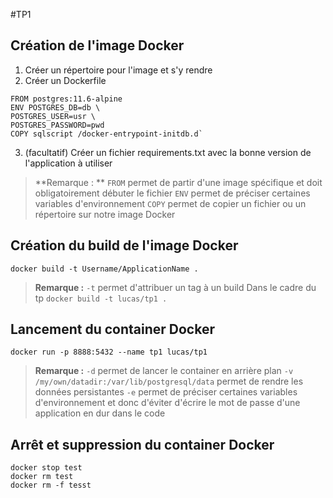 #TP1
## Création de l'image Docker
1. Créer un répertoire pour l'image et s'y rendre
2. Créer un Dockerfile
```
FROM postgres:11.6-alpine
ENV POSTGRES_DB=db \
POSTGRES_USER=usr \
POSTGRES_PASSWORD=pwd
COPY sqlscript /docker-entrypoint-initdb.d`
```
3. (facultatif) Créer un fichier requirements.txt avec la bonne version de l'application à utiliser
> **Remarque : **
`FROM`  permet de partir d'une image spécifique et doit obligatoirement débuter le fichier 
`ENV`  permet de préciser certaines variables d'environnement
`COPY` permet de copier un fichier ou un répertoire sur notre image Docker

## Création du build de l'image Docker
```
docker build -t Username/ApplicationName .
```
> **Remarque :**
`-t` permet d'attribuer un tag à un build
Dans le cadre du tp  `docker build -t lucas/tp1 .`

## Lancement du container Docker
```
docker run -p 8888:5432 --name tp1 lucas/tp1
```
> **Remarque :**
`-d` permet de lancer le container en arrière plan
`-v /my/own/datadir:/var/lib/postgresql/data` permet de rendre les données persistantes
`-e` permet de préciser certaines variables d'environnement et donc d'éviter d'écrire le mot de passe d'une application en dur dans le code

## Arrêt et suppression du container Docker
```
docker stop test
docker rm test
docker rm -f tesst
```
